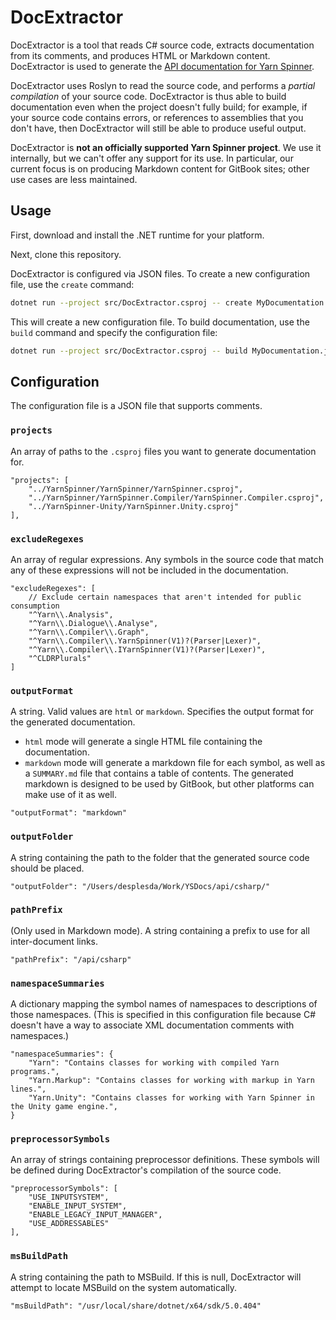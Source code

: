 # DocExtractor

DocExtractor is a tool that reads C# source code, extracts documentation from its comments, and produces HTML or Markdown content. DocExtractor is used to generate the [API documentation for Yarn Spinner](https://docs.yarnspinner.dev/api/csharp).

DocExtractor uses Roslyn to read the source code, and performs a _partial compilation_ of your source code. DocExtractor is thus able to build documentation even when the project doesn't fully build; for example, if your source code contains errors, or references to assemblies that you don't have, then DocExtractor will still be able to produce useful output.

DocExtractor is **not an officially supported Yarn Spinner project**. We use it internally, but we can't offer any support for its use. In particular, our current focus is on producing Markdown content for GitBook sites; other use cases are less maintained.

## Usage

First, download and install the .NET runtime for your platform.

Next, clone this repository.

DocExtractor is configured via JSON files. To create a new configuration file, use the `create` command:

```bash
dotnet run --project src/DocExtractor.csproj -- create MyDocumentation.json
```

This will create a new configuration file. To build documentation, use the `build` command and specify the configuration file:

```bash
dotnet run --project src/DocExtractor.csproj -- build MyDocumentation.json
```

## Configuration

The configuration file is a JSON file that supports comments.

### `projects`

An array of paths to the `.csproj` files you want to generate documentation for.

```jsonc
"projects": [
    "../YarnSpinner/YarnSpinner/YarnSpinner.csproj",
    "../YarnSpinner/YarnSpinner.Compiler/YarnSpinner.Compiler.csproj",
    "../YarnSpinner-Unity/YarnSpinner.Unity.csproj"
],
```

### `excludeRegexes`

An array of regular expressions. Any symbols in the source code that match any of these expressions will not be included in the documentation.

```jsonc
"excludeRegexes": [
    // Exclude certain namespaces that aren't intended for public consumption
    "^Yarn\\.Analysis",
    "^Yarn\\.Dialogue\\.Analyse",
    "^Yarn\\.Compiler\\.Graph",
    "^Yarn\\.Compiler\\.YarnSpinner(V1)?(Parser|Lexer)",
    "^Yarn\\.Compiler\\.IYarnSpinner(V1)?(Parser|Lexer)",
    "^CLDRPlurals"
]
```

### `outputFormat`

A string. Valid values are `html` or `markdown`. Specifies the output format for the generated documentation.

* `html` mode will generate a single HTML file containing the documentation.
* `markdown` mode will generate a markdown file for each symbol, as well as a `SUMMARY.md` file that contains a table of contents. The generated markdown is designed to be used by GitBook, but other platforms can make use of it as well.

```jsonc
"outputFormat": "markdown"
```

### `outputFolder`

A string containing the path to the folder that the generated source code should be placed.

```jsonc
"outputFolder": "/Users/desplesda/Work/YSDocs/api/csharp/"
```

### `pathPrefix`

(Only used in Markdown mode). A string containing a prefix to use for all inter-document links.

```jsonc
"pathPrefix": "/api/csharp"
```

### `namespaceSummaries`

A dictionary mapping the symbol names of namespaces to descriptions of those namespaces. (This is specified in this configuration file because C# doesn't have a way to associate XML documentation comments with namespaces.)

```jsonc
"namespaceSummaries": {
    "Yarn": "Contains classes for working with compiled Yarn programs.",
    "Yarn.Markup": "Contains classes for working with markup in Yarn lines.",
    "Yarn.Unity": "Contains classes for working with Yarn Spinner in the Unity game engine.",
}
```

### `preprocessorSymbols`

An array of strings containing preprocessor definitions. These symbols will be defined during DocExtractor's compilation of the source code.

```jsonc
"preprocessorSymbols": [
    "USE_INPUTSYSTEM",
    "ENABLE_INPUT_SYSTEM",
    "ENABLE_LEGACY_INPUT_MANAGER",
    "USE_ADDRESSABLES"
],
```

### `msBuildPath`

A string containing the path to MSBuild. If this is null, DocExtractor will attempt to locate MSBuild on the system automatically.

```jsonc
"msBuildPath": "/usr/local/share/dotnet/x64/sdk/5.0.404"
```
